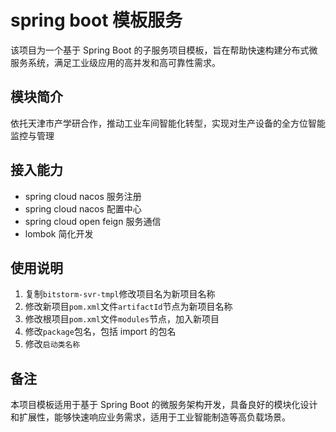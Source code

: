 # spring boot 模板服务

该项目为一个基于 Spring Boot 的子服务项目模板，旨在帮助快速构建分布式微服务系统，满足工业级应用的高并发和高可靠性需求。

## 模块简介
依托天津市产学研合作，推动工业车间智能化转型，实现对生产设备的全方位智能监控与管理

## 接入能力

* spring cloud nacos 服务注册
* spring cloud nacos 配置中心
* spring cloud open feign 服务通信
* lombok 简化开发

## 使用说明

1. 复制`bitstorm-svr-tmpl`修改项目名为新项目名称
2. 修改新项目`pom.xml`文件`artifactId`节点为新项目名称 
3. 修改根项目`pom.xml`文件`modules`节点，加入新项目
4. 修改`package`包名，包括 import 的包名 
5. 修改`启动类名称`

## 备注

本项目模板适用于基于 Spring Boot 的微服务架构开发，具备良好的模块化设计和扩展性，能够快速响应业务需求，适用于工业智能制造等高负载场景。
